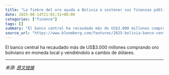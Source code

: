 ```yaml
---
title: "La fiebre del oro ayuda a Bolivia a sostener sus finanzas públicas"
date: 2025-08-14T21:01:31+08:00
categories: ["finance"]
tags: []
summary: "El banco central ha recaudado más de US$3.000 millones comprando oro boliviano en moneda local y vendiéndolo a cambio de dólares."
source_url: "https://www.bloomberg.com/features/2025-bolivia-banco-central-oro/"
---
```


El banco central ha recaudado más de US$3.000 millones comprando oro boliviano en moneda local y vendiéndolo a cambio de dólares.

---

*来源: [原文链接](https://www.bloomberg.com/features/2025-bolivia-banco-central-oro/)*
